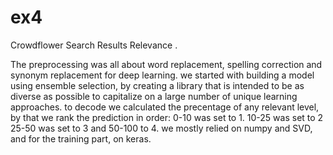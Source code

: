 # ex4

Crowdflower Search Results Relevance .

The preprocessing was all about word replacement, spelling correction and synonym replacement for deep learning.
we started with building a model using ensemble selection, by creating a library that is intended to be as diverse as possible to
capitalize on a large number of unique learning approaches.
to decode we calculated the precentage of any relevant level, by that we rank the prediction in order:
0-10 was set to 1.
10-25 was set to 2
25-50 was set to 3
and 50-100 to 4.
we mostly relied on numpy and SVD, and for the training part, on keras.
